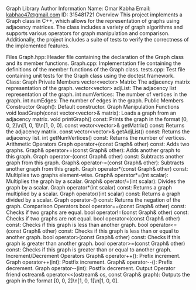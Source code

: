 Graph Library
Author Information
Name: Omar Kabha
Email: kabhao47@gmail.com
ID: 315481721
Overview
This project implements a Graph class in C++, which allows for the representation of graphs using adjacency matrices. The class includes a variety of graph algorithms and supports various operators for graph manipulation and comparison. Additionally, the project includes a suite of tests to verify the correctness of the implemented features.

Files
Graph.hpp: Header file containing the declaration of the Graph class and its member functions.
Graph.cpp: Implementation file containing the definitions of the member functions of the Graph class.
tests.cpp: Test file containing unit tests for the Graph class using the doctest framework.
Class: Graph
Private Members
vector<vector<int>> Matrix: The adjacency matrix representation of the graph.
vector<vector<int>> adjList: The adjacency list representation of the graph.
int numVertices: The number of vertices in the graph.
int numEdges: The number of edges in the graph.
Public Members
Constructor
Graph(): Default constructor.
Graph Manipulation Functions
void loadGraph(const vector<vector<int>>& matrix): Loads a graph from an adjacency matrix.
void printGraph() const: Prints the graph in the format [0, 0, 2]\n[1, 0, 1]\n[1, 0, 0].
const vector<vector<int>>& getMatrix() const: Returns the adjacency matrix.
const vector<vector<int>>& getAdjList() const: Returns the adjacency list.
int getNumVertices() const: Returns the number of vertices.
Arithmetic Operators
Graph operator+(const Graph& other) const: Adds two graphs.
Graph& operator+=(const Graph& other): Adds another graph to this graph.
Graph operator-(const Graph& other) const: Subtracts another graph from this graph.
Graph& operator-=(const Graph& other): Subtracts another graph from this graph.
Graph operator*(const Graph& other) const: Multiplies two graphs element-wise.
Graph& operator*=(int scalar): Multiplies the graph by a scalar.
Graph& operator/=(int scalar): Divides the graph by a scalar.
Graph operator*(int scalar) const: Returns a graph multiplied by a scalar.
Graph operator/(int scalar) const: Returns a graph divided by a scalar.
Graph operator-() const: Returns the negation of the graph.
Comparison Operators
bool operator==(const Graph& other) const: Checks if two graphs are equal.
bool operator!=(const Graph& other) const: Checks if two graphs are not equal.
bool operator<(const Graph& other) const: Checks if this graph is less than another graph.
bool operator<=(const Graph& other) const: Checks if this graph is less than or equal to another graph.
bool operator>(const Graph& other) const: Checks if this graph is greater than another graph.
bool operator>=(const Graph& other) const: Checks if this graph is greater than or equal to another graph.
Increment/Decrement Operators
Graph& operator++(): Prefix increment.
Graph operator++(int): Postfix increment.
Graph& operator--(): Prefix decrement.
Graph operator--(int): Postfix decrement.
Output Operator
friend ostream& operator<<(ostream& os, const Graph& graph): Outputs the graph in the format [0, 0, 2]\n[1, 0, 1]\n[1, 0, 0].
